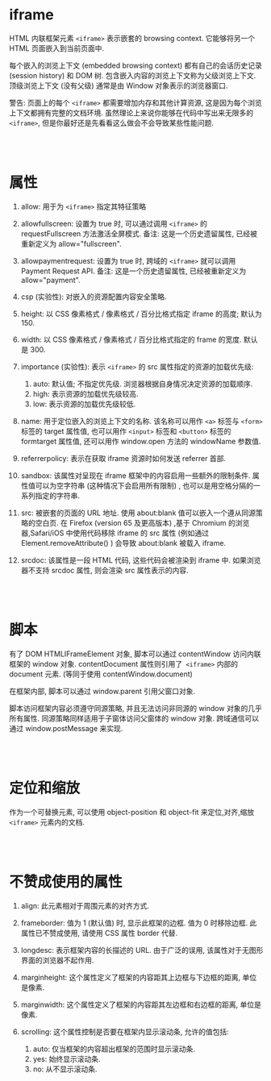 # iframe

HTML 内联框架元素 `<iframe>` 表示嵌套的 browsing context. 它能够将另一个 HTML 页面嵌入到当前页面中.

每个嵌入的浏览上下文 (embedded browsing context) 都有自己的会话历史记录 (session history) 和 DOM 树. 包含嵌入内容的浏览上下文称为父级浏览上下文. 顶级浏览上下文 (没有父级) 通常是由 Window 对象表示的浏览器窗口.

警告: 页面上的每个 `<iframe>` 都需要增加内存和其他计算资源, 这是因为每个浏览上下文都拥有完整的文档环境. 虽然理论上来说你能够在代码中写出来无限多的 `<iframe>`, 但是你最好还是先看看这么做会不会导致某些性能问题.

<br><br>

# 属性

1. allow: 用于为 `<iframe>` 指定其特征策略

2. allowfullscreen: 设置为 true 时, 可以通过调用 `<iframe>` 的 requestFullscreen 方法激活全屏模式.
   备注: 这是一个历史遗留属性, 已经被重新定义为 allow="fullscreen".

3. allowpaymentrequest: 设置为 true 时, 跨域的 `<iframe>` 就可以调用 Payment Request API.
   备注: 这是一个历史遗留属性, 已经被重新定义为 allow="payment".

4. csp (实验性): 对嵌入的资源配置内容安全策略.

5. height: 以 CSS 像素格式 / 像素格式 / 百分比格式指定 iframe 的高度; 默认为 150.

6. width: 以 CSS 像素格式 / 像素格式 / 百分比格式指定的 frame 的宽度. 默认是 300.

7. importance (实验性): 表示 `<iframe>` 的 src 属性指定的资源的加载优先级:

    1. auto: 默认值; 不指定优先级. 浏览器根据自身情况决定资源的加载顺序.
    2. high: 表示资源的加载优先级较高.
    3. low: 表示资源的加载优先级较低.

8. name: 用于定位嵌入的浏览上下文的名称. 该名称可以用作 `<a>` 标签与 `<form>` 标签的 target 属性值, 也可以用作 `<input>` 标签和 `<button>` 标签的 formtarget 属性值, 还可以用作 window.open 方法的 windowName 参数值.

9. referrerpolicy: 表示在获取 iframe 资源时如何发送 referrer 首部.

10. sandbox: 该属性对呈现在 iframe 框架中的内容启用一些额外的限制条件. 属性值可以为空字符串 (这种情况下会启用所有限制) , 也可以是用空格分隔的一系列指定的字符串.

11. src: 被嵌套的页面的 URL 地址. 使用 about:blank 值可以嵌入一个遵从同源策略的空白页. 在 Firefox (version 65 及更高版本) ,基于 Chromium 的浏览器,Safari/iOS 中使用代码移除 iframe 的 src 属性 (例如通过 Element.removeAttribute() ) 会导致 about:blank 被载入 iframe.

12. srcdoc: 该属性是一段 HTML 代码, 这些代码会被渲染到 iframe 中. 如果浏览器不支持 srcdoc 属性, 则会渲染 src 属性表示的内容.

<br><br>

# 脚本

有了 DOM HTMLIFrameElement 对象, 脚本可以通过 contentWindow 访问内联框架的 window 对象. contentDocument 属性则引用了` <iframe>` 内部的 document 元素. (等同于使用 contentWindow.document)

在框架内部, 脚本可以通过 window.parent 引用父窗口对象.

脚本访问框架内容必须遵守同源策略, 并且无法访问非同源的 window 对象的几乎所有属性. 同源策略同样适用于子窗体访问父窗体的 window 对象. 跨域通信可以通过 window.postMessage 来实现.

<br><br>

# 定位和缩放

作为一个可替换元素, 可以使用 object-position 和 object-fit 来定位,对齐,缩放 `<iframe>` 元素内的文档.

<br><br>

# 不赞成使用的属性

1. align: 此元素相对于周围元素的对齐方式.

2. frameborder: 值为 1 (默认值) 时, 显示此框架的边框. 值为 0 时移除边框. 此属性已不赞成使用, 请使用 CSS 属性 border 代替.

3. longdesc: 表示框架内容的长描述的 URL. 由于广泛的误用, 该属性对于无图形界面的浏览器不起作用.

4. marginheight: 这个属性定义了框架的内容距其上边框与下边框的距离, 单位是像素.

5. marginwidth: 这个属性定义了框架的内容距其左边框和右边框的距离, 单位是像素.

6. scrolling: 这个属性控制是否要在框架内显示滚动条, 允许的值包括:
    1. auto: 仅当框架的内容超出框架的范围时显示滚动条.
    2. yes: 始终显示滚动条.
    3. no: 从不显示滚动条.

<br>
